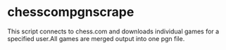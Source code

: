 chesscompgnscrape
=================
This script connects to chess.com and downloads individual games for a specified user.All games are merged output into one pgn file.
